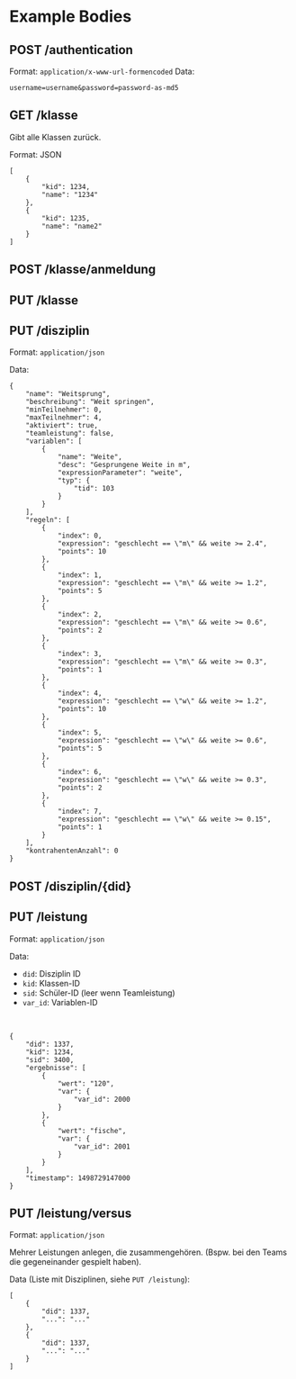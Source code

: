 # Example Bodies

## POST /authentication

Format: `application/x-www-url-formencoded`
Data:

```
username=username&password=password-as-md5
```

## GET /klasse

Gibt alle Klassen zurück.

Format: JSON

    [
        {
            "kid": 1234,
            "name": "1234"
        },
        {
            "kid": 1235,
            "name": "name2"
        }
    ]


## POST /klasse/anmeldung

## PUT /klasse

## PUT /disziplin

Format: `application/json`

Data:

    {
        "name": "Weitsprung",
        "beschreibung": "Weit springen",
        "minTeilnehmer": 0,
        "maxTeilnehmer": 4,
        "aktiviert": true,
        "teamleistung": false,
        "variablen": [
            {
                "name": "Weite",
                "desc": "Gesprungene Weite in m",
                "expressionParameter": "weite",
                "typ": {
                    "tid": 103
                }
            }
        ],
        "regeln": [
            {
                "index": 0,
                "expression": "geschlecht == \"m\" && weite >= 2.4",
                "points": 10
            },
            {
                "index": 1,
                "expression": "geschlecht == \"m\" && weite >= 1.2",
                "points": 5
            },
            {
                "index": 2,
                "expression": "geschlecht == \"m\" && weite >= 0.6",
                "points": 2
            },
            {
                "index": 3,
                "expression": "geschlecht == \"m\" && weite >= 0.3",
                "points": 1
            },
            {
                "index": 4,
                "expression": "geschlecht == \"w\" && weite >= 1.2",
                "points": 10
            },
            {
                "index": 5,
                "expression": "geschlecht == \"w\" && weite >= 0.6",
                "points": 5
            },
            {
                "index": 6,
                "expression": "geschlecht == \"w\" && weite >= 0.3",
                "points": 2
            },
            {
                "index": 7,
                "expression": "geschlecht == \"w\" && weite >= 0.15",
                "points": 1
            }
        ],
        "kontrahentenAnzahl": 0
    }

## POST /disziplin/{did}

## PUT /leistung

Format: `application/json`

Data:

- `did`: Disziplin ID
- `kid`: Klassen-ID
- `sid`: Schüler-ID (leer wenn Teamleistung)
- `var_id`: Variablen-ID

<br/>

    {
        "did": 1337,
        "kid": 1234,
        "sid": 3400,
        "ergebnisse": [
            {
                "wert": "120",
                "var": {
                    "var_id": 2000
                }
            },
            {
                "wert": "fische",
                "var": {
                    "var_id": 2001
                }
            }
        ],
        "timestamp": 1498729147000
    }

## PUT /leistung/versus

Format: `application/json`

Mehrer Leistungen anlegen, die zusammengehören. (Bspw. bei den Teams die gegeneinander gespielt haben).

Data (Liste mit Disziplinen, siehe `PUT /leistung`):

    [
        {
            "did": 1337,
            "...": "..."
        },
        {
            "did": 1337,
            "...": "..."
        }
    ]

